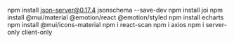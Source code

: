 npm install json-server@0.17.4 jsonschema --save-dev
npm install joi
npm install @mui/material @emotion/react @emotion/styled
npm install echarts
npm install @mui/icons-material
npm i react-scan
npm i axios
npm i server-only client-only
